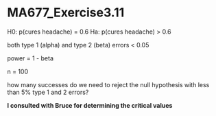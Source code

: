 # MA677_Exercise3.11

H0: p(cures headache) = 0.6
Ha: p(cures headache) > 0.6

both type 1 (alpha) and type 2 (beta) errors < 0.05

power = 1 - beta

n = 100

how many successes do we need to reject the null hypothesis with less than 5% type 1 and 2 errors?

**I consulted with Bruce for determining the critical values**
